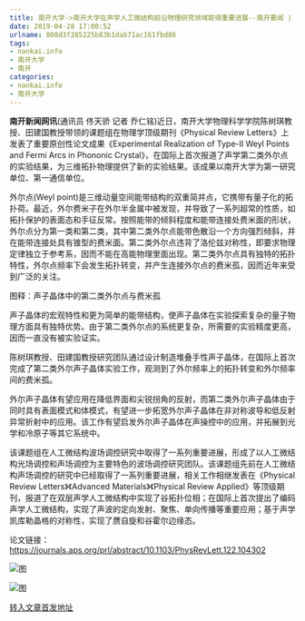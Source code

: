 ```yaml
---
title: 南开大学->南开大学在声学人工微结构前沿物理研究领域取得重要进展--南开要闻 | nankai.info
date: 2019-04-28 17:00:52
urlname: 808d3f285225b83b1dab71ac161fbd86
tags: 
- nankai.info
- 南开大学
- 南开
categories:
- nankai.info
- 南开大学
---
```


**南开新闻网讯**(通讯员 佟天骄 记者 乔仁铭)近日，南开大学物理科学学院陈树琪教授、田建国教授带领的课题组在物理学顶级期刊《Physical Review Letters》上发表了重要原创性论文成果《Experimental Realization of Type-II Weyl Points and Fermi Arcs in Phononic Crystal》，在国际上首次报道了声学第二类外尔点的实验结果，为三维拓扑物理提供了新的实验结果。该成果以南开大学为第一研究单位、第一通信单位。

外尔点(Weyl point)是三维动量空间能带结构的双重简并点，它携带有量子化的拓扑荷。最近，外尔费米子在外尔半金属中被发现，并导致了一系列超常的性质，如拓扑保护的表面态和手征反常。按照能带的倾斜程度和能带连接处费米面的形状，外尔点分为第一类和第二类，其中第二类外尔点能带色散沿一个方向强烈倾斜，并在能带连接处具有锥型的费米面。第二类外尔点违背了洛伦兹对称性，即要求物理定律独立于参考系，因而不能在高能物理里面出现。第二类外尔点具有独特的拓扑特性，外尔点频率下会发生拓扑转变，并产生连接外尔点的费米孤，因而近年来受到广泛的关注。

图释：声子晶体中的第二类外尔点与费米孤

声子晶体的宏观特性和更为简单的能带结构，使声子晶体在实验探索复杂的量子物理方面具有独特优势。由于第二类外尔点的系统更复杂，所需要的实验精度更高，因而一直没有被实验证实。

陈树琪教授、田建国教授研究团队通过设计制造堆叠手性声子晶体，在国际上首次完成了第二类外尔声子晶体实验工作，观测到了外尔频率上的拓扑转变和外尔频率间的费米孤。

外尔声子晶体有望应用在降低界面和尖锐拐角的反射，而第二类外尔声子晶体由于同时具有表面模式和体模式，有望进一步拓宽外尔声子晶体在非对称波导和低反射异常折射中的应用。该工作有望启发外尔声子晶体在声操控中的应用，并拓展到光学和冷原子等其它系统中。

该课题组在人工微结构波场调控研究中取得了一系列重要进展，形成了以人工微结构光场调控和声场调控为主要特色的波场调控研究团队。该课题组先前在人工微结构声场调控的研究中已经取得了一系列重要进展，相关工作相继发表在《Physical Review Letters》《Advanced Materials》《Physical Review Applied》等顶级期刊，报道了在双层声学人工微结构中实现了谷拓扑位相；在国际上首次提出了编码声学人工微结构，实现了声波的定向发射、聚焦、单向传播等重要应用；基于声学凯库勒晶格的对称性，实现了赝自旋和谷霍尔边缘态。

论文链接：https://journals.aps.org/prl/abstract/10.1103/PhysRevLett.122.104302

![图](http://news.nankai.edu.cn/pic/0/00/35/09/350931_821152.jpg)

![图](http://news.nankai.edu.cn/pic/0/00/35/09/350932_923905.jpg)

[转入文章首发地址](http://news.nankai.edu.cn/nkyw/system/2019/04/25/000447057.shtml)